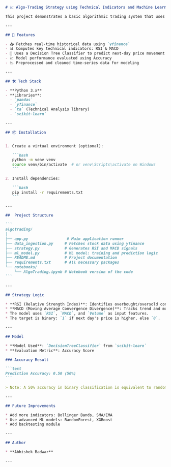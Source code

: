 
````markdown
# 📈 Algo-Trading Strategy using Technical Indicators and Machine Learning

This project demonstrates a basic algorithmic trading system that uses technical indicators (RSI, MACD) to predict stock price movements and train a Decision Tree classifier for buy/sell signal predictions.

---

## 🚀 Features

- 📥 Fetches real-time historical data using `yfinance`
- 📊 Computes key technical indicators: RSI & MACD
- 🧠 Uses a Decision Tree Classifier to predict next-day price movement
- 📈 Model performance evaluated using Accuracy
- 📉 Preprocessed and cleaned time-series data for modeling

---

## 🛠️ Tech Stack

- **Python 3.x**
- **Libraries**:
  - `pandas`
  - `yfinance`
  - `ta` (Technical Analysis library)
  - `scikit-learn`

---

## 📦 Installation


1. Create a virtual environment (optional):

   ```bash
   python -m venv venv
   source venv/bin/activate  # or venv\Scripts\activate on Windows
   ```

2. Install dependencies:

   ```bash
   pip install -r requirements.txt
   ```

---

##  Project Structure

```
algotrading/
│
├── app.py                 # Main application runner
├── data_ingestion.py     # Fetches stock data using yfinance
├── strategy.py           # Generates RSI and MACD signals
├── ml_model.py           # ML model: training and prediction logic
├── README.md             # Project documentation
├── requirements.txt      # All necessary packages
└── notebooks/
    └── AlgoTrading.ipynb # Notebook version of the code
```

---

## Strategy Logic

* **RSI (Relative Strength Index)**: Identifies overbought/oversold conditions.
* **MACD (Moving Average Convergence Divergence)**: Tracks trend and momentum.
* The model uses `RSI`, `MACD`, and `Volume` as input features.
* The target is binary: `1` if next day's price is higher, else `0`.

---

## Model

* **Model Used**: `DecisionTreeClassifier` from `scikit-learn`
* **Evaluation Metric**: Accuracy Score

### Accuracy Result

```text
Prediction Accuracy: 0.50 (50%)
```

> Note: A 50% accuracy in binary classification is equivalent to random guessing. The model performance can be improved by adding more indicators or using advanced ML techniques.

---

## Future Improvements

* Add more indicators: Bollinger Bands, SMA/EMA
* Use advanced ML models: RandomForest, XGBoost
* Add backtesting module

---

## Author

* **Abhishek Badwar**

---
